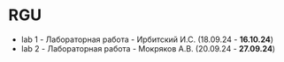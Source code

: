 # RGU

- lab 1 - Лабораторная работа - Ирбитский И.С. (18.09.24 - **16.10.24**)
- lab 2 - Лабораторная работа - Мокряков А.В. (20.09.24 - **27.09.24**)
